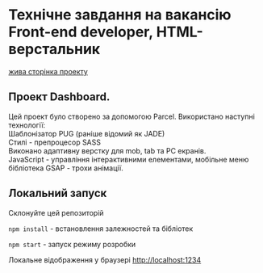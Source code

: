 # Технічне завдання на вакансію Front-end developer, HTML-верстальник

[жива сторінка проекту](https://maksymchukhrai.github.io/Dashboard-test-task/) 

## Проект Dashboard.

Цей проект було створено за допомогою Parcel. Використано наступні технології:<br>
Шаблонізатор PUG (раніше відомий як JADE)<br>
Стилі - препроцесор SASS<br>
Виконано адаптивну верстку для mob, tab та PC екранів.<br>
JavaScript - управління інтерактивними елементами, мобільне меню<br>
бібліотека GSAP - трохи анімації.

## Локальний запуск

Склонуйте цей репозиторій

<code>npm install</code> - встановлення залежностей та бібліотек

<code>npm start</code> - запуск режиму розробки

Локальне відображення у браузері [http://localhost:1234](http://localhost:1234)